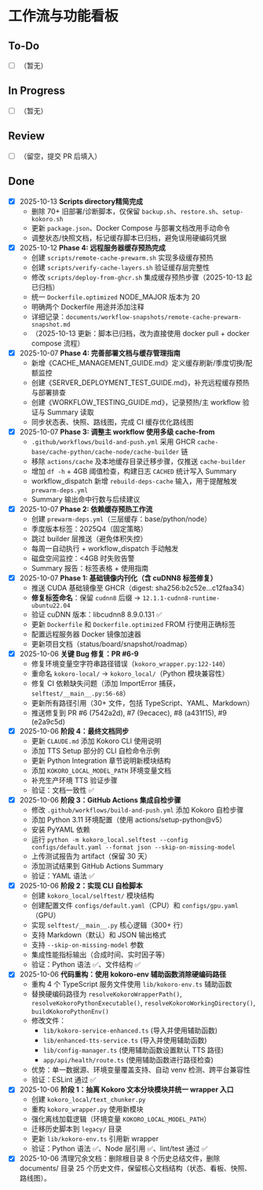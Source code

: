 # 工作流与功能看板

## To-Do
- [ ] （暂无）

## In Progress
- [ ] （暂无）

## Review
- [ ] （留空，提交 PR 后填入）

## Done
- [x] 2025-10-13 **Scripts directory精简完成**
  - 删除 70+ 旧部署/诊断脚本，仅保留 `backup.sh`、`restore.sh`、`setup-kokoro.sh`
  - 更新 `package.json`、Docker Compose 与部署文档改用手动命令
  - 调整状态/快照文档，标记缓存脚本已归档，避免误用硬编码凭据
- [x] 2025-10-12 **Phase 4: 远程服务器缓存预热完成**
  - 创建 `scripts/remote-cache-prewarm.sh` 实现多级缓存预热
  - 创建 `scripts/verify-cache-layers.sh` 验证缓存层完整性
  - 修改 `scripts/deploy-from-ghcr.sh` 集成缓存预热步骤（2025-10-13 起已归档）
  - 统一 `Dockerfile.optimized` NODE_MAJOR 版本为 20
  - 明确两个 Dockerfile 用途并添加注释
  - 详细记录：`documents/workflow-snapshots/remote-cache-prewarm-snapshot.md`
  - （2025-10-13 更新：脚本已归档，改为直接使用 docker pull + docker compose 流程）
- [x] 2025-10-07 **Phase 4: 完善部署文档与缓存管理指南**
  - 新增《CACHE_MANAGEMENT_GUIDE.md》定义缓存刷新/季度切换/配额监控
  - 创建《SERVER_DEPLOYMENT_TEST_GUIDE.md》，补充远程缓存预热与部署排查
  - 创建《WORKFLOW_TESTING_GUIDE.md》，记录预热/主 workflow 验证与 Summary 读取
  - 同步状态表、快照、路线图，完成 CI 缓存优化路线图
- [x] 2025-10-07 **Phase 3: 调整主 workflow 使用多级 cache-from**
  - `.github/workflows/build-and-push.yml` 采用 GHCR `cache-base/cache-python/cache-node/cache-builder` 链
  - 移除 `actions/cache` 及本地缓存目录迁移步骤，仅推送 `cache-builder`
  - 增加 `df -h` + 4GB 阈值检查，构建日志 `CACHED` 统计写入 Summary
  - workflow_dispatch 新增 `rebuild-deps-cache` 输入，用于提醒触发 `prewarm-deps.yml`
  - Summary 输出命中行数与后续建议
- [x] 2025-10-07 **Phase 2: 依赖缓存预热工作流**
  - 创建 `prewarm-deps.yml`（三层缓存：base/python/node）
  - 季度版本标签：2025Q4（固定策略）
  - 跳过 builder 层推送（避免体积失控）
  - 每周一自动执行 + workflow_dispatch 手动触发
  - 磁盘空间监控：<4GB 时失败告警
  - Summary 报告：标签表格 + 使用指南
- [x] 2025-10-07 **Phase 1: 基础镜像内刊化（含 cuDNN8 标签修复）**
  - 推送 CUDA 基础镜像至 GHCR（digest: sha256:b2c52e...c12faa34）
  - **修复标签命名**：保留 `cudnn8` 后缀 → `12.1.1-cudnn8-runtime-ubuntu22.04`
  - 验证 cuDNN 版本：libcudnn8 8.9.0.131 ✅
  - 更新 `Dockerfile` 和 `Dockerfile.optimized` FROM 行使用正确标签
  - 配置远程服务器 Docker 镜像加速器
  - 更新项目文档（status/board/snapshot/roadmap）
- [x] 2025-10-06 **关键 Bug 修复：PR #6-9**
  - 修复环境变量空字符串路径错误（`kokoro_wrapper.py:122-140`）
  - 重命名 `kokoro-local/` → `kokoro_local/`（Python 模块兼容性）
  - 修复 CI 依赖缺失问题（添加 ImportError 捕获，`selftest/__main__.py:56-68`）
  - 更新所有路径引用（30+ 文件，包括 TypeScript、YAML、Markdown）
  - 推送修复到 PR #6 (7542a2d), #7 (9ecacec), #8 (a431f15), #9 (e2a9c5d)
- [x] 2025-10-06 **阶段 4：最终文档同步**
  - 更新 `CLAUDE.md` 添加 Kokoro CLI 使用说明
  - 添加 TTS Setup 部分的 CLI 自检命令示例
  - 更新 Python Integration 章节说明新模块结构
  - 添加 `KOKORO_LOCAL_MODEL_PATH` 环境变量文档
  - 补充生产环境 TTS 验证步骤
  - 验证：文档一致性 ✅
- [x] 2025-10-06 **阶段 3：GitHub Actions 集成自检步骤**
  - 修改 `.github/workflows/build-and-push.yml` 添加 Kokoro 自检步骤
  - 添加 Python 3.11 环境配置（使用 actions/setup-python@v5）
  - 安装 PyYAML 依赖
  - 运行 `python -m kokoro_local.selftest --config configs/default.yaml --format json --skip-on-missing-model`
  - 上传测试报告为 artifact（保留 30 天）
  - 添加测试结果到 GitHub Actions Summary
  - 验证：YAML 语法 ✅
- [x] 2025-10-06 **阶段 2：实现 CLI 自检脚本**
  - 创建 `kokoro_local/selftest/` 模块结构
  - 创建配置文件 `configs/default.yaml`（CPU）和 `configs/gpu.yaml`（GPU）
  - 实现 `selftest/__main__.py` 核心逻辑（300+ 行）
  - 支持 Markdown（默认）和 JSON 输出格式
  - 支持 `--skip-on-missing-model` 参数
  - 集成性能指标输出（合成时间、实时因子等）
  - 验证：Python 语法 ✅、文件结构 ✅
- [x] 2025-10-06 **代码重构：使用 kokoro-env 辅助函数消除硬编码路径**
  - 重构 4 个 TypeScript 服务文件使用 `lib/kokoro-env.ts` 辅助函数
  - 替换硬编码路径为 `resolveKokoroWrapperPath()`, `resolveKokoroPythonExecutable()`, `resolveKokoroWorkingDirectory()`, `buildKokoroPythonEnv()`
  - 修改文件：
    - `lib/kokoro-service-enhanced.ts` (导入并使用辅助函数)
    - `lib/enhanced-tts-service.ts` (导入并使用辅助函数)
    - `lib/config-manager.ts` (使用辅助函数设置默认 TTS 路径)
    - `app/api/health/route.ts` (使用辅助函数进行路径检查)
  - 优势：单一数据源、环境变量覆盖支持、自动 venv 检测、跨平台兼容性
  - 验证：ESLint 通过 ✅
- [x] 2025-10-06 **阶段 1：抽离 Kokoro 文本分块模块并统一 wrapper 入口**
  - 创建 `kokoro_local/text_chunker.py`
  - 重构 `kokoro_wrapper.py` 使用新模块
  - 强化离线加载逻辑（环境变量 `KOKORO_LOCAL_MODEL_PATH`）
  - 迁移历史脚本到 `legacy/` 目录
  - 更新 `lib/kokoro-env.ts` 引用新 wrapper
  - 验证：Python 语法 ✅、Node 层引用 ✅、lint/test 通过 ✅
- [x] 2025-10-06 清理冗余文档：删除根目录 8 个历史总结文件，删除 documents/ 目录 25 个历史文件，保留核心文档结构（状态、看板、快照、路线图）。
